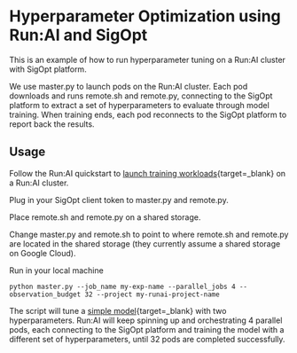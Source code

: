 # Hyperparameter Optimization using Run:AI and SigOpt

This is an example of how to run hyperparameter tuning on a Run:AI cluster with SigOpt platform. 

We use master.py to launch pods on the Run:AI cluster. Each pod downloads and runs remote.sh and remote.py, connecting to the SigOpt platform to extract a set of hyperparameters to evaluate through model training. When training ends, each pod reconnects to the SigOpt platform to report back the results. 

## Usage
Follow the Run:AI quickstart to [launch training workloads](https://docs.run.ai/Researcher/Walkthroughs/walkthrough-train/){target=_blank} on a Run:AI cluster.

Plug in your SigOpt client token to master.py and remote.py.

Place remote.sh and remote.py on a shared storage. 

Change master.py and remote.sh to point to where remote.sh and remote.py are located in the shared storage (they currently assume a shared storage on Google Cloud). 

Run in your local machine
```
python master.py --job_name my-exp-name --parallel_jobs 4 --observation_budget 32 --project my-runai-project-name
``` 
The script will tune a [simple model](https://github.com/sigopt/sigopt-python){target=_blank} with two hyperparameters. Run:AI will keep spinning up and orchestrating 4 parallel pods, each connecting to the SigOpt platform and training the model with a different set of hyperparameters, until 32 pods are completed successfully. 